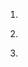 
1.	<div v-on:click="reload"></div>
	<div @click="reload"></div>
	
2.	<div slot="logo"></div>

3.	<router-link :to="'/city/' + guessCityid"></router-link>  




































